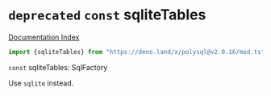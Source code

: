 # `deprecated` `const` sqliteTables

[Documentation Index](../README.md)

```ts
import {sqliteTables} from "https://deno.land/x/polysql@v2.0.16/mod.ts"
```

`const` sqliteTables: SqlFactory

Use `sqlite` instead.

